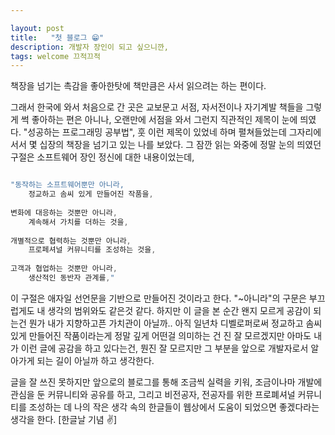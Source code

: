 ```yaml
---

layout: post
title:   "첫 블로그 😁"
description: 개발자 장인이 되고 싶으니깐,
tags: welcome 끄적끄적 
---
```


책장을 넘기는 촉감을 좋아한탓에 책만큼은 사서 읽으려는 하는 편이다.

그래서 한국에 와서 처음으로 간 곳은 교보문고 서점, 자서전이나 자기계발 책들을 그렇게 썩 좋아하는 편은 아니나,
오랜만에 서점을 와서 그런지 직관적인 제목이 눈에 띄였다. "성공하는 프로그래밍 공부법", 훗 이런 제목이 있었네 하며 펼쳐들었는데
그자리에 서서 몇 십장의 책장을 넘기고 있는 나를 보았다. 
그 잠깐 읽는 와중에 정말 눈의 띄였던 구절은 소프트웨어 장인 정신에 대한 내용이었는데, 
```javascript

"동작하는 소프트웨어뿐만 아니라, 
	정교하고 솜씨 있게 만들어진 작품을,
	
변화에 대응하는 것뿐만 아니라,
	계속해서 가치를 더하는 것을,
	
개별적으로 협력하는 것뿐만 아니라,
	프로페셔널 커뮤니티를 조성하는 것을,
	
고객과 협업하는 것뿐만 아니라, 
	생산적인 동반자 관계를,"
```
이 구절은 애자일 선언문을 기반으로 만들어진 것이라고 한다. 
"~아니라"의 구문은 부끄럽게도 내 생각의 범위와도 같은것 같다.
하지만 이 글을 본 순간 왠지 모르게 공감이 되는건 뭔가 내가 지향하고픈 가치관이 아닐까..
아직 일년차 디벨로퍼로써 정교하고 솜씨 있게 만들어진 작품이라는게 정말 
깊게 어떤걸 의미하는 건 진 잘 모르겠지만 아마도 내가 이런 글에 공감을 
하고 있다는건, 뭔진 잘 모르지만 그 부분을 앞으로 개발자로서 알아가게 되는 
길이 아닐까 하고 생각한다. 

글을 잘 쓰진 못하지만 앞으로의 블로그를 통해 조금씩 실력을 키워, 조금이나마 개발에 관심을 둔 커뮤니티와 공유를 하고, 그리고 비전공자, 전공자를 위한 프로폐셔널 커뮤니티를 조성하는 데 나의 작은 생각 속의 한글들이 웹상에서 도움이 되었으면 좋겠다라는 생각을 한다. [한글날 기념 ✌]
